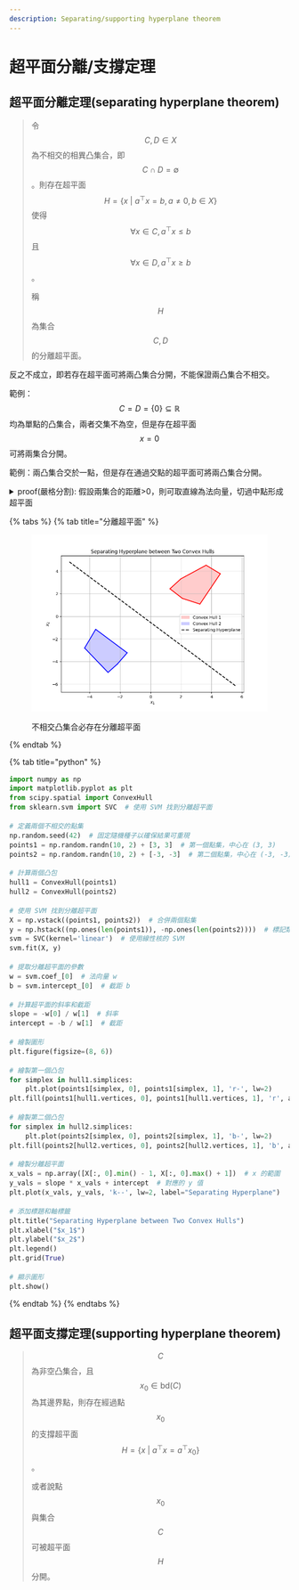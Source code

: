 ```yaml
---
description: Separating/supporting hyperplane theorem
---
```


# 超平面分離/支撐定理

## 超平面分離定理(separating hyperplane theorem)

> 令$$C, D \in X$$為不相交的相異凸集合，即$$C \cap D = \emptyset$$。則存在超平面$$H=\{x~| ~a^\top x =b, a \neq 0,b \in X\}$$使得$$\forall x \in C, a^\top x \leq b$$且$$\forall x \in D, a^\top x \geq b$$。
>
> 稱$$H$$為集合$$C,D$$的分離超平面。

反之不成立，即若存在超平面可將兩凸集合分開，不能保證兩凸集合不相交。

範例： $$C=D=\{0\} \subseteq \mathbb{R}$$均為單點的凸集合，兩者交集不為空，但是存在超平面$$x=0$$可將兩集合分開。

範例：兩凸集合交於一點，但是存在通過交點的超平面可將兩凸集合分開。

<details>

<summary>proof(嚴格分割): 假設兩集合的距離>0，則可取直線為法向量，切過中點形成超平面</summary>

因為兩集合不相交，令兩集合間的距離$$d(C,D)=\inf\{ \|u-v\|_2, ~|~ u \in C, ~ v \in D\}>0$$。

令兩集合上最短距離線段的點分別為$$c \in C, d \in D$$且$$\|c-d\|_2 = d(C,D)$$。

定義法向量$$a=d-c$$，常數$$b=\frac{\|d\|_2^2 - \|c\|2^2}{2}$$，可得仿射函數$$f(x)=a^\top x -b = (d-c)^\top (x-\frac{1}{2}(d+c))$$。

且$$\forall u \in C, f(u) < 0$$, $$\forall v \in D, f(v) > 0$$。

因此超平面$$H=\{x~|~ a^\top x = b\}$$分割了$$C, D$$，正交於線段$$cd$$且經過其中點。

![](<../../.gitbook/assets/image (64).png>)

(QED)

</details>

{% tabs %}
{% tab title="分離超平面" %}
<figure><img src="../../.gitbook/assets/separating_hyperplane.png" alt="" width="563"><figcaption><p>不相交凸集合必存在分離超平面</p></figcaption></figure>
{% endtab %}

{% tab title="python" %}
```python
import numpy as np
import matplotlib.pyplot as plt
from scipy.spatial import ConvexHull
from sklearn.svm import SVC  # 使用 SVM 找到分離超平面

# 定義兩個不相交的點集
np.random.seed(42)  # 固定隨機種子以確保結果可重現
points1 = np.random.randn(10, 2) + [3, 3]  # 第一個點集，中心在 (3, 3)
points2 = np.random.randn(10, 2) + [-3, -3]  # 第二個點集，中心在 (-3, -3)

# 計算兩個凸包
hull1 = ConvexHull(points1)
hull2 = ConvexHull(points2)

# 使用 SVM 找到分離超平面
X = np.vstack((points1, points2))  # 合併兩個點集
y = np.hstack((np.ones(len(points1)), -np.ones(len(points2))))  # 標記類別
svm = SVC(kernel='linear')  # 使用線性核的 SVM
svm.fit(X, y)

# 提取分離超平面的參數
w = svm.coef_[0]  # 法向量 w
b = svm.intercept_[0]  # 截距 b

# 計算超平面的斜率和截距
slope = -w[0] / w[1]  # 斜率
intercept = -b / w[1]  # 截距

# 繪製圖形
plt.figure(figsize=(8, 6))

# 繪製第一個凸包
for simplex in hull1.simplices:
    plt.plot(points1[simplex, 0], points1[simplex, 1], 'r-', lw=2)
plt.fill(points1[hull1.vertices, 0], points1[hull1.vertices, 1], 'r', alpha=0.2, label="Convex Hull 1")

# 繪製第二個凸包
for simplex in hull2.simplices:
    plt.plot(points2[simplex, 0], points2[simplex, 1], 'b-', lw=2)
plt.fill(points2[hull2.vertices, 0], points2[hull2.vertices, 1], 'b', alpha=0.2, label="Convex Hull 2")

# 繪製分離超平面
x_vals = np.array([X[:, 0].min() - 1, X[:, 0].max() + 1])  # x 的範圍
y_vals = slope * x_vals + intercept  # 對應的 y 值
plt.plot(x_vals, y_vals, 'k--', lw=2, label="Separating Hyperplane")

# 添加標題和軸標籤
plt.title("Separating Hyperplane between Two Convex Hulls")
plt.xlabel("$x_1$")
plt.ylabel("$x_2$")
plt.legend()
plt.grid(True)

# 顯示圖形
plt.show()
```
{% endtab %}
{% endtabs %}



## 超平面支撐定理(supporting hyperplane theorem)

> $$C$$為非空凸集合，且$$x_0 \in \mathrm{bd}(C)$$為其邊界點，則存在經過點$$x_0$$的支撐超平面$$H=\{x~|~ a^\top x = a^\top x_0\}$$。
>
> 或者說點$$x_0$$與集合$$C$$可被超平面$$H$$分開。
